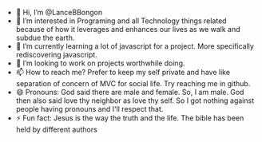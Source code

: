 - 👋 Hi, I’m @LanceBBongon
- 👀 I’m interested in Programing and all Technology things related because of how it leverages and enhances our lives as we walk and subdue the earth.
- 🌱 I’m currently learning a lot of javascript for a project. More specifically rediscovering javascript.
- 💞️ I’m looking to work on projects worthwhile doing. 
- 📫 How to reach me? Prefer to keep my self private and have like separation of concern of MVC for social life. Try reaching me in github.
- 😄 Pronouns: God said there are male and female. So, I am male. God then also said love thy neighbor as love thy self. So I got nothing against people having pronouns and I'll respect that.
- ⚡ Fun fact: Jesus is the way the truth and the life. The bible has been held by different authors 
<!---
LanceBBongon/LanceBBongon is a ✨ special ✨ repository because its `README.md` (this file) appears on your GitHub profile.
You can click the Preview link to take a look at your changes.
--->
